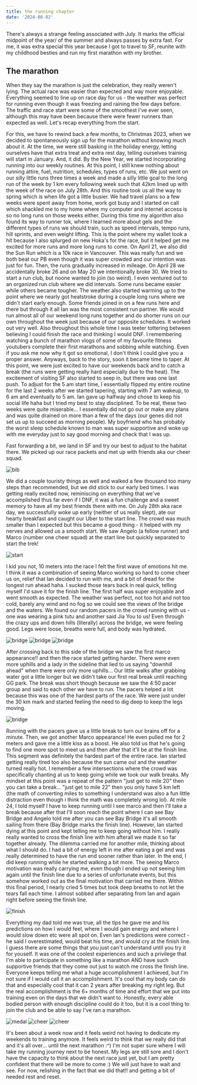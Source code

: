 ```yaml
---
title: the running chapter
date: '2024-08-02'
---
```



There's always a strange feeling associated with July. It marks the official midpoint of the year/ of the summer and always passes by extra fast. For me, it was extra special this year because I got to travel to SF, reunite with my childhood besties and run my first marathon with my brother. 

## The marathon
When they say the marathon is just the celebration, they really weren't lying. The actual race was easier than expected and way more enjoyable. Everything seemed to line up on race day for us - the weather was perfect for running even though it was freezing and raining the few days before. The traffic and race start were some of the smoothest I've ever seen, although this may have been because there were fewer runners than expected as well. Let's recap everything from the start. 

For this, we have to rewind back a few months, to Christmas 2023, when we decided to spontaneously sign up for the marathon without knowing much about it. At the time, we were still basking in the holiday energy, letting ourselves have that extra treat and extra rest day, telling ourselves training will start in January. And, it did. By the New Year, we started incorporating running into our weekly routines. At this point, I still knew nothing about running attire, fuel, nutrition, schedules, types of runs, etc. We just went on our silly little runs three times a week and made a silly little goal to the long run of the week by 1 km every following week such that 42km lined up with the week of the race on July 28th. And this routine took us all the way to spring which is when life got a little busier. We had travel plans so a few weeks were spent away from home, work got busy and I started on call which shackled me to my home where my computer and internet access is so no long runs on those weeks either. During this time my algorithm also found its way to runner tok, where I learned more about gels and the different types of runs we should train, such as speed intervals, tempo runs, hill sprints, and even weight lifting. This is the point where my wallet took a hit because I also splurged on new Hoka's for the race, but it helped get me excited for more runs and more long runs to come. On April 21, we also did the Sun Run which is a 10k race in Vancouver. This was really fun and we both beat our PB even though it was super crowded and our intention was just for fun. Then, the runs gradually increased in mileage. On April 28 we accidentally broke 26 and on May 20 we intentionally broke 30. We tried to start a run club, but noone wanted to join (so weird). I even ventured out to an organized run club where we did intervals. Some runs became easier while others became tougher. The weather also started warming up to the point where we nearly got heatstroke during a couple long runs where we didn't start early enough. Some friends joined in on a few runs here and there but through it all Ian was the most consistent run partner. We would run almost all of our weekend long runs together and do shorter runs on our own throughout the week just because of our opposite schedules. It worked out very well. Also throughout this whole time I was teeter tottering between believing I could finish the race and thinking I would DNF. I remembering watching a bunch of marathon vlogs of some of my favourite fitness youtubers complete their first marathons and sobbing while watching. Even if you ask me now why it got so emotional, I don't think I could give you a proper answer. Anyways, back to the story, soon it became time to taper. At this point, we were just excited to have our weekends back and to catch a break (the runs were getting really hard especially due to the heat). The excitement of visiting SF also started to seep in, but there was one last push. To adjust for the 5 am start time, I essentially flipped my entire routine for the last 2 weeks after we started tapering, starting with 7 am wakeup, to 6 am and eventually to 5 am. Ian gave up halfway and chose to keep his social life haha but I tried my best to stay disciplined. To be real, these two weeks were quite miserable... I essentially did not go out or make any plans and was quite drained on more than a few of the days (our genes did not set us up to succeed as morning people). My boyfriend who has probably the worst sleep schedule known to man was super supportive and woke up with me everyday just to say good morning and check that I was up. 

Fast forwarding a bit, we land in SF and try our best to adjust to the habitat there. We picked up our race packets and met up with friends aka our cheer squad. 

![bib](/images/blog/mar1.jpg)

We did a couple touristy things as well and walked a few thousand too many steps than recommended, but we did stick to our early bed times. I was getting really excited now, reminiscing on everything that we've accomplished thus far even if I DNF, it was a fun challenge and a sweet memory to have all my best friends there with me. On July 28th aka race day, we successfully woke up early (neither of us really slept), ate our hearty breakfast and caught our Uber to the start line. The crowd was much smaller than I expected but this became a good thing - it helped with my nerves and allowed us a smooth start. We saw Angelo (a fellow runner) and Marco (number one cheer squad) at the start line but quickly separated to start the trek! 

![start](/images/blog/mar2.png)

I kid you not, 10 meters into the race I felt the first wave of emotions hit me. I think it was a combination of seeing Marco working so hard to come cheer us on, relief that Ian decided to run with me, and a bit of dread for the longest run ahead haha. I sucked those tears back in real quick, telling myself I'd save it for the finish line. The first half was super enjoyable and went smooth as expected. The weather was perfect, not too hot and not too cold, barely any wind and no fog so we could see the views of the bridge and the waters. We found our random pacers in the crowd running with us - one was wearing a pink tutu and another said Jia You to us! Even through the crazy ups and down hills (literally) across the bridge, we were feeling good. Legs were loose, breaths were full, and body was hydrated. 

![bridge](/images/blog/mar3.png)
![bridge](/images/blog/mar4.png)
![bridge](/images/blog/mar5.jpg)

After crossing back to this side of the bridge we saw the first marco appearance!! and then the race started getting harder. There were even more uphills and a lady in the sideline that lied to us saying "downhill ahead" when there were only more uphills... Our little walks after grabbing water got a little longer but we didn't take our first real break until reaching GG park. The break was short though because we saw the 4:50 pacer group and said to each other we have to run. The pacers helped a lot because this was one of the hardest parts of the race. We were just under the 30 km mark and started feeling the need to dig deep to keep the legs moving. 

![bridge](/images/blog/mar6.png)

Running with the pacers gave us a little break to turn our brains off for a minute. Then, we got another Marco appearance! He even pulled me for 2 meters and gave me a little kiss as a boost. He also told us that he's going to find one more spot to meet us and then after that it'll be at the finish line. This segment was definitely the hardest part of the entire race. Ian started getting really tired too also because the sun came out and the weather turned really hot. I remember a few intersections where the crowd was specifically chanting at us to keep going while we took our walk breaks. My mindset at this point was a repeat of the pattern "just get to mile 20" then you can take a break... "just get to mile 22" then you only have 5 km left (the math of converting miles to something I understand was also a fun little distraction even though i think the math was completely wrong lol). At mile 24, I told myself I have to keep running until I see marco and then I'll take a break because after that I'll soon reach the point where I can see Bay Bridge and Angelo told me after you can see Bay Bridge it's all smooth sailing from there (Bay Bridge marks the finish line). However, Ian started dying at this point and kept telling me to keep going without him. I really really wanted to cross the finish line with him afterall we made it so far together already. The dilemma carried me for another mile, thinking about what I should do. I had a bit of energy left in me after eating a gel and was really determined to have the run end sooner rather than later. In the end, I did keep running while he started walking a bit more. The seeing Marco motivation was really carrying me, even though I ended up not seeing him again until the finish line due to a series of unfortunate events, but this somehow worked out as the final motivation that carried me there. Within this final period, I nearly cried 5 times but took deep breaths to not let the tears fall each time. I almost sobbed after separating from Ian and again right before seeing the finish line. 

![finish](/images/blog/mar7.jpg)

Everything my dad told me was true, all the tips he gave me and his predictions on how I would feel, where I would gain energy and where I would slow down etc were all spot on. Even Ian's predictions were correct - he said I overestimated, would beat his time, and would cry at the finish line. I guess there are some things that you just can't understand until you try it for youself. It was one of the coolest experiences and such a privilege that I'm able to participate in something like a marathon AND have such supportive friends that they come out just to watch me cross the finish line. Everyone keeps telling me what a huge accomplishment I achieved, but I'm not sure if I would call it an accomplishment. It's cool that my body can do that and especially cool that it can 2 years after breaking my right leg. But the real accomplishment is the 6+ months of time and effort that we put into training even on the days that we didn't want to. Honestly, every able bodied person with enough discipline could do it too, but it is a cool thing to join the club and be able to say I've ran a marathon. 

![medal](/images/blog/mar8.jpg)
![cheer](/images/blog/mar9.jpg)
![cheer](/images/blog/mar10.jpg)

It's been about a week now and it feels weird not having to dedicate my weekends to training anymore. It feels weird to think that we really did that and it's all over... until the next marathon :^) I'm not super sure where I will take my running journey next to be honest. My legs are still sore and I don't have the capacity to think about the next race just yet, but I am pretty confident that there will be more to come :) We will just have to wait and see. For now, relishing in the fact that we did that!! and getting a bit of needed rest and reset. 